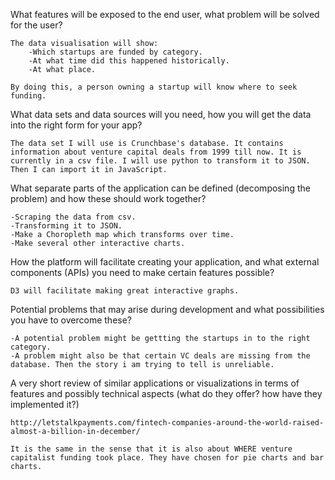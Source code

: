 What features will be exposed to the end user, what problem will be solved for the user?

	The data visualisation will show:
		-Which startups are funded by category.
		-At what time did this happened historically.
		-At what place.

	By doing this, a person owning a startup will know where to seek funding. 



What data sets and data sources will you need, how you will get the data into the right form for your app?
	
	The data set I will use is Crunchbase's database. It contains information about venture capital deals from 1999 till now. It is currently in a csv file. I will use python to transform it to JSON. Then I can import it in JavaScript.

What separate parts of the application can be defined (decomposing the problem) and how these should work together?
	
	-Scraping the data from csv.
	-Transforming it to JSON.
	-Make a Choropleth map which transforms over time.
	-Make several other interactive charts.


How the platform will facilitate creating your application, and what external components (APIs) you need to make certain features possible?

	D3 will facilitate making great interactive graphs.

Potential problems that may arise during development and what possibilities you have to overcome these?
	
	-A potential problem might be gettting the startups in to the right category.
	-A problem might also be that certain VC deals are missing from the database. Then the story i am trying to tell is unreliable.

A very short review of similar applications or visualizations in terms of features and possibly technical aspects (what do they offer? how have they implemented it?)
	
	http://letstalkpayments.com/fintech-companies-around-the-world-raised-almost-a-billion-in-december/

	It is the same in the sense that it is also about WHERE venture capitalist funding took place. They have chosen for pie charts and bar charts.